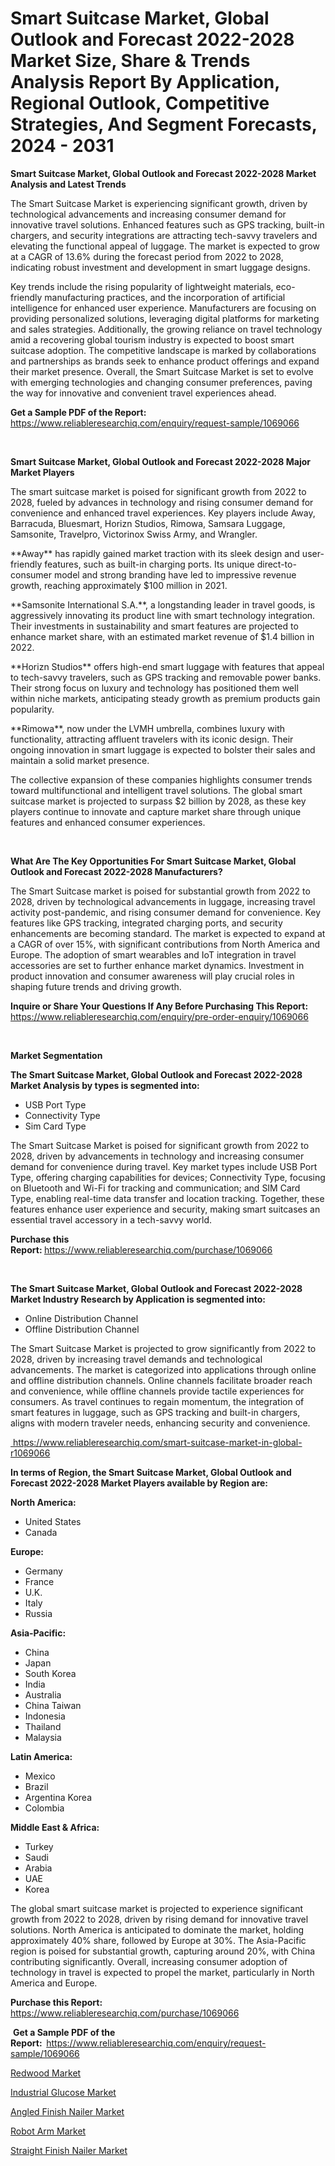 <p><h1>Smart Suitcase Market, Global Outlook and Forecast 2022-2028 Market Size, Share & Trends Analysis Report By Application, Regional Outlook, Competitive Strategies, And Segment Forecasts, 2024 - 2031</h1></p><p><strong>Smart Suitcase Market, Global Outlook and Forecast 2022-2028 Market Analysis and Latest Trends</strong></p>
<p><p>The Smart Suitcase Market is experiencing significant growth, driven by technological advancements and increasing consumer demand for innovative travel solutions. Enhanced features such as GPS tracking, built-in chargers, and security integrations are attracting tech-savvy travelers and elevating the functional appeal of luggage. The market is expected to grow at a CAGR of 13.6% during the forecast period from 2022 to 2028, indicating robust investment and development in smart luggage designs.</p><p>Key trends include the rising popularity of lightweight materials, eco-friendly manufacturing practices, and the incorporation of artificial intelligence for enhanced user experience. Manufacturers are focusing on providing personalized solutions, leveraging digital platforms for marketing and sales strategies. Additionally, the growing reliance on travel technology amid a recovering global tourism industry is expected to boost smart suitcase adoption. The competitive landscape is marked by collaborations and partnerships as brands seek to enhance product offerings and expand their market presence. Overall, the Smart Suitcase Market is set to evolve with emerging technologies and changing consumer preferences, paving the way for innovative and convenient travel experiences ahead.</p></p>
<p><strong>Get a Sample PDF of the Report:&nbsp;</strong> <a href="https://www.reliableresearchiq.com/enquiry/request-sample/1069066">https://www.reliableresearchiq.com/enquiry/request-sample/1069066</a></p>
<p>&nbsp;</p>
<p><strong>Smart Suitcase Market, Global Outlook and Forecast 2022-2028 Major Market Players</strong></p>
<p><p>The smart suitcase market is poised for significant growth from 2022 to 2028, fueled by advances in technology and rising consumer demand for convenience and enhanced travel experiences. Key players include Away, Barracuda, Bluesmart, Horizn Studios, Rimowa, Samsara Luggage, Samsonite, Travelpro, Victorinox Swiss Army, and Wrangler.</p><p>**Away** has rapidly gained market traction with its sleek design and user-friendly features, such as built-in charging ports. Its unique direct-to-consumer model and strong branding have led to impressive revenue growth, reaching approximately $100 million in 2021.</p><p>**Samsonite International S.A.**, a longstanding leader in travel goods, is aggressively innovating its product line with smart technology integration. Their investments in sustainability and smart features are projected to enhance market share, with an estimated market revenue of $1.4 billion in 2022.</p><p>**Horizn Studios** offers high-end smart luggage with features that appeal to tech-savvy travelers, such as GPS tracking and removable power banks. Their strong focus on luxury and technology has positioned them well within niche markets, anticipating steady growth as premium products gain popularity.</p><p>**Rimowa**, now under the LVMH umbrella, combines luxury with functionality, attracting affluent travelers with its iconic design. Their ongoing innovation in smart luggage is expected to bolster their sales and maintain a solid market presence.</p><p>The collective expansion of these companies highlights consumer trends toward multifunctional and intelligent travel solutions. The global smart suitcase market is projected to surpass $2 billion by 2028, as these key players continue to innovate and capture market share through unique features and enhanced consumer experiences.</p></p>
<p>&nbsp;</p>
<p><strong>What Are The Key Opportunities For Smart Suitcase Market, Global Outlook and Forecast 2022-2028 Manufacturers?</strong></p>
<p><p>The Smart Suitcase market is poised for substantial growth from 2022 to 2028, driven by technological advancements in luggage, increasing travel activity post-pandemic, and rising consumer demand for convenience. Key features like GPS tracking, integrated charging ports, and security enhancements are becoming standard. The market is expected to expand at a CAGR of over 15%, with significant contributions from North America and Europe. The adoption of smart wearables and IoT integration in travel accessories are set to further enhance market dynamics. Investment in product innovation and consumer awareness will play crucial roles in shaping future trends and driving growth.</p></p>
<p><strong>Inquire or Share Your Questions If Any Before Purchasing This Report:</strong> <a href="https://www.reliableresearchiq.com/enquiry/pre-order-enquiry/1069066">https://www.reliableresearchiq.com/enquiry/pre-order-enquiry/1069066</a></p>
<p>&nbsp;</p>
<p><strong>Market Segmentation</strong></p>
<p><strong>The Smart Suitcase Market, Global Outlook and Forecast 2022-2028 Market Analysis by types is segmented into:</strong></p>
<p><ul><li>USB Port Type</li><li>Connectivity Type</li><li>Sim Card Type</li></ul></p>
<p><p>The Smart Suitcase Market is poised for significant growth from 2022 to 2028, driven by advancements in technology and increasing consumer demand for convenience during travel. Key market types include USB Port Type, offering charging capabilities for devices; Connectivity Type, focusing on Bluetooth and Wi-Fi for tracking and communication; and SIM Card Type, enabling real-time data transfer and location tracking. Together, these features enhance user experience and security, making smart suitcases an essential travel accessory in a tech-savvy world.</p></p>
<p><strong>Purchase this Report:&nbsp;</strong><a href="https://www.reliableresearchiq.com/purchase/1069066">https://www.reliableresearchiq.com/purchase/1069066</a></p>
<p>&nbsp;</p>
<p><strong>The Smart Suitcase Market, Global Outlook and Forecast 2022-2028 Market Industry Research by Application is segmented into:</strong></p>
<p><ul><li>Online Distribution Channel</li><li>Offline Distribution Channel</li></ul></p>
<p><p>The Smart Suitcase Market is projected to grow significantly from 2022 to 2028, driven by increasing travel demands and technological advancements. The market is categorized into applications through online and offline distribution channels. Online channels facilitate broader reach and convenience, while offline channels provide tactile experiences for consumers. As travel continues to regain momentum, the integration of smart features in luggage, such as GPS tracking and built-in chargers, aligns with modern traveler needs, enhancing security and convenience.</p></p>
<p><a href="https://www.reliableresearchiq.com/smart-suitcase-market-in-global-r1069066">&nbsp;https://www.reliableresearchiq.com/smart-suitcase-market-in-global-r1069066</a></p>
<p><strong>In terms of Region, the Smart Suitcase Market, Global Outlook and Forecast 2022-2028 Market Players available by Region are:</strong></p>
<p>
    <p> <strong> North America: </strong>
        <ul>
            <li>United States</li>
            <li>Canada</li>
        </ul>
        </p> 
    <p> <strong> Europe: </strong>
        <ul>
            <li>Germany</li>
            <li>France</li>
            <li>U.K.</li>
            <li>Italy</li>
            <li>Russia</li>
        </ul>
        </p> 
    <p> <strong> Asia-Pacific: </strong>
        <ul>
            <li>China</li>
            <li>Japan</li>
            <li>South Korea</li>
            <li>India</li>
            <li>Australia</li>
            <li>China Taiwan</li>
            <li>Indonesia</li>
            <li>Thailand</li>
            <li>Malaysia</li>
        </ul>
        </p> 
    <p> <strong> Latin America: </strong>
        <ul>
            <li>Mexico</li>
            <li>Brazil</li>
            <li>Argentina Korea</li>
            <li>Colombia</li>
        </ul>
        </p> 
    <p> <strong> Middle East & Africa: </strong>
        <ul>
            <li>Turkey</li>
            <li>Saudi</li>
            <li>Arabia</li>
            <li>UAE</li>
            <li>Korea</li>
        </ul>
    </p>
    </p>
<p><p>The global smart suitcase market is projected to experience significant growth from 2022 to 2028, driven by rising demand for innovative travel solutions. North America is anticipated to dominate the market, holding approximately 40% share, followed by Europe at 30%. The Asia-Pacific region is poised for substantial growth, capturing around 20%, with China contributing significantly. Overall, increasing consumer adoption of technology in travel is expected to propel the market, particularly in North America and Europe.</p></p>
<p><strong>Purchase this Report: </strong><a href="https://www.reliableresearchiq.com/purchase/1069066">https://www.reliableresearchiq.com/purchase/1069066</a></p>
<p>&nbsp;<strong>Get a Sample PDF of the Report:&nbsp;&nbsp;</strong><a href="https://www.reliableresearchiq.com/enquiry/request-sample/1069066">https://www.reliableresearchiq.com/enquiry/request-sample/1069066</a></p>
<p><strong></strong></p>
<p><p><a href="https://issuu.com/reportprime-2/docs/redwood-market-size-2030.pptx_631e0227205035">Redwood Market</a></p><p><a href="https://issuu.com/reportprime-2/docs/industrial-glucose-market-size-2030_7a5b5064a2e635">Industrial Glucose Market</a></p><p><a href="https://medium.com/@sakatikimasho/the-angled-finish-nailer-market-has-witnessed-significant-growth-in-recent-years-and-this-trend-0b77da14d783">Angled Finish Nailer Market</a></p><p><a href="https://www.linkedin.com/pulse/robot-arm-market-evolution-global-trends-regional-dynamics-2024-lj8vf?trackingId=lZAzEmSrRtiwmQRdJAeyRQ%3D%3D">Robot Arm Market</a></p><p><a href="https://medium.com/@sakatikimasho/the-growth-of-the-straight-finish-nailer-market-has-been-significant-driven-by-various-critical-6f9e0dc7efd9">Straight Finish Nailer Market</a></p></p>